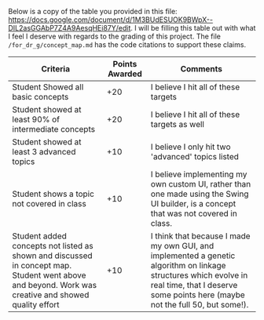 
Below is a copy of the table you provided in this file: https://docs.google.com/document/d/1M3BUdESUOK9BWpX--DIL2asGGAbP7Z4A9AesqHEi87Y/edit. I will be filling this table out with what I feel I deserve with regards to the grading of this project. The file ```/for_dr_g/concept_map.md``` has the code citations to support these claims.

| Criteria | Points Awarded| Comments |
| ---- | ---- | ---- | 
| Student Showed all basic concepts | +20 | I believe I hit all of these targets | 
| Student showed at least 90% of intermediate concepts | +20 | I believe I hit all of these targets as well | 
| Student showed at least 3 advanced topics | +10 | I believe I only hit two 'advanced' topics listed | 
| Student shows a topic not covered in class | +10 | I believe implementing my own custom UI, rather than one made using the Swing UI builder, is a concept that was not covered in class. |
| Student added concepts not listed as shown and discussed in concept map. Student went above and beyond. Work was creative and showed quality effort | +10 | I think that because I made my own GUI, and implemented a genetic algorithm on linkage structures which evolve in real time, that I deserve some points here (maybe not the full 50, but some!). 


